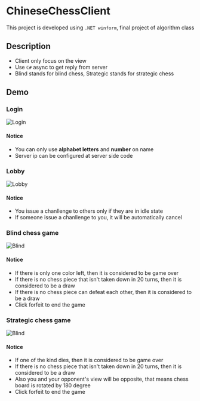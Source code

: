 # ChineseChessClient

This project is developed using `.NET winform`, final project of algorithm class

## Description
* Client only focus on the view
* Use `C#` async to get reply from server
* Blind stands for blind chess, Strategic stands for strategic chess

## Demo

### Login 
![Login](https://i.imgur.com/EyaJFOa.png)

#### Notice
* You can only use **alphabet letters** and **number** on name
* Server ip can be configured at server side code

### Lobby
![Lobby](https://i.imgur.com/yBXWJLt.png)

#### Notice
* You issue a chanllenge to others only if they are in idle state
* If someone issue a chanllenge to you, it will be automatically cancel

### Blind chess game
![Blind](https://i.imgur.com/luHqXbA.png)

#### Notice
* If there is only one color left, then it is considered to be game over
* If there is no chess piece that isn't taken down in 20 turns, then it is considered to be a draw
* If there is no chess piece can defeat each other, then it is considered to be a draw
* Click forfeit to end the game

### Strategic chess game
![Blind](https://i.imgur.com/34Cboqv.png)

#### Notice
* If one of the kind dies, then it is considered to be game over
* If there is no chess piece that isn't taken down in 20 turns, then it is considered to be a draw
* Also you and your opponent's view will be opposite, that means chess board is rotated by 180 degree 
* Click forfeit to end the game
